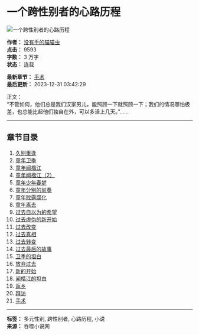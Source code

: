 # 一个跨性别者的心路历程

![一个跨性别者的心路历程](https://www.cadillacartists.org/images/39856/35bd5d0c7e75171fc880166672ae015c.jpg)

**作者：** [没有手的猫猫虫](https://www.cadillacartists.org/author/%E6%B2%A1%E6%9C%89%E6%89%8B%E7%9A%84%E7%8C%AB%E7%8C%AB%E8%99%AB.html)  
**点击：** 9593  
**字数：** 3 万字  
**状态：** 连载  

**最新章节：** [手术](https://www.cadillacartists.org/read/44434/264542.html)  
**最后更新：** 2023-12-31 03:42:29  

正文：  
“不管如何，他们总是我们汉家男儿，能照顾一下就照顾一下；我们的情况哪怕极差，也总能比起他们独自在外，可以多活上几天。”……

---

## 章节目录

1. [久别重逢](https://www.cadillacartists.org/311953846/264502.html)
2. [童年卫季](https://www.cadillacartists.org/311953846/264504.html)
3. [童年闻楷江](https://www.cadillacartists.org/311953846/264506.html)
4. [童年闻楷江（2）](https://www.cadillacartists.org/311953846/264508.html)
5. [童年少年春梦](https://www.cadillacartists.org/311953846/264509.html)
6. [童年分别的前奏](https://www.cadillacartists.org/311953846/264511.html)
7. [童年败露腐化](https://www.cadillacartists.org/311953846/264513.html)
8. [童年离去](https://www.cadillacartists.org/311953846/264516.html)
9. [过去自以为的希望](https://www.cadillacartists.org/311953846/264518.html)
10. [过去虚伪的新开始](https://www.cadillacartists.org/311953846/264520.html)
11. [过去改变](https://www.cadillacartists.org/311953846/264522.html)
12. [过去真相](https://www.cadillacartists.org/311953846/264524.html)
13. [过去转变](https://www.cadillacartists.org/311953846/264526.html)
14. [过去最后的故事](https://www.cadillacartists.org/311953846/264528.html)
15. [卫季的坦白](https://www.cadillacartists.org/311953846/264530.html)
16. [放弃过去](https://www.cadillacartists.org/311953846/264532.html)
17. [新的开始](https://www.cadillacartists.org/311953846/264534.html)
18. [闻楷江的坦白](https://www.cadillacartists.org/311953846/264537.html)
19. [返乡](https://www.cadillacartists.org/311953846/264538.html)
20. [拜访](https://www.cadillacartists.org/311953846/264540.html)
21. [手术](https://www.cadillacartists.org/311953846/264542.html)

---

**标签：** 多元性别, 跨性别者, 心路历程, 小说  
**来源：** 吞噬小说网
